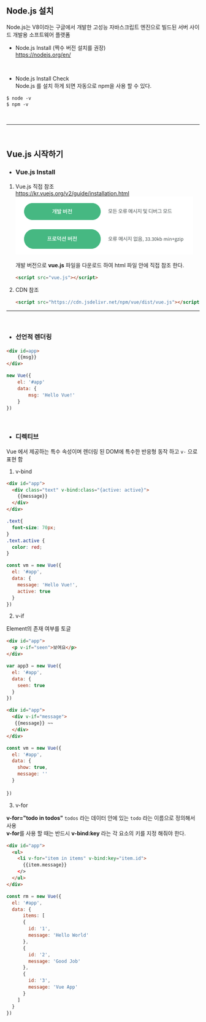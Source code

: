 ## Node.js 설치

Node.js는 V8이라는 구글에서 개발한 고성능 자바스크립트 엔진으로 빌드된 서버 사이드 개발용 소프트웨어 플랫폼

* Node.js Install (짝수 버전 설치를 권장)<br>
https://nodejs.org/en/ <br>

<br>

* Node.js Install Check <br>
Node.js 를 설치 하게 되면 자동으로 npm을 사용 할 수 있다.
```
$ node -v
$ npm -v
```
<br>
<hr>
<br>

## Vue.js 시작하기

* ### Vue.js Install <br>
1.  Vue.js 직접 참조 <br>
    https://kr.vuejs.org/v2/guide/installation.html
    ![](img/2021-04-08_Vue.png)

    개발 버전으로 **vue.js** 파일을 다운로드 하여 html 파일 안에 직접 참조 한다.
    ```html
    <script src="vue.js"></script>
    ```
2. CDN 참조 <br>
    ```html
    <script src="https://cdn.jsdelivr.net/npm/vue/dist/vue.js"></script>
    ```
<hr>
<br>

* ### 선언적 렌더링 <br>
```html
<div id=app>
    {{msg}}
</div>
```
```js
new Vue({
    el: '#app'
    data: {
        msg: 'Hello Vue!'
    }
})
```
<br>

* ### 디렉티브 <br>
Vue 에서 제공하는 특수 속성이며 렌더링 된 DOM에 특수한 반응형 동작 하고 `v-` 으로 표현 함

1. v-bind


```html
<div id="app">
  <div class="text" v-bind:class="{active: active}">
    {{message}}
  </div>  
</div>
```
```css
.text{
  font-size: 70px;
}
.text.active {
  color: red;
}
```
```js
const vm = new Vue({
  el: '#app',
  data: {
    message: 'Hello Vue!',
    active: true
  }
})
```

2. v-if

Element의 존재 여부를 토글 
```html
<div id="app">
  <p v-if="seen">보여요</p>
</div>
```
```js
var app3 = new Vue({
  el: '#app',
  data: {
    seen: true
  }
})
```
```html
<div id="app">
  <div v-if="message">
   {{message}} ~~
  </div>
</div>
```
```js
const vm = new Vue({
  el: '#app',
  data: {
    show: true,
    message: ''
  }
  
})
```


3. v-for

**v-for="todo in todos"** `todos` 라는 데이터 안에 있는 `todo` 라는 이름으로 정의해서 사용<br>
**v-for**를 사용 할 때는 반드시 **v-bind:key** 라는 각 요소의 키를 지정 해줘야 한다. 
```html
<div id="app">
  <ul>
    <li v-for="item in items" v-bind:key="item.id">
      {{item.message}}  
    </>
  </ul>
</div>
```
```js
const rm = new Vue({
  el: '#app',
  data: {
      items: [
      {
        id: '1',
        message: 'Hello World'
      },
      {
        id: '2',
        message: 'Good Job'
      },
      {
        id: '3',
        message: 'Vue App'
      }
    ]
  }
})
```




    




